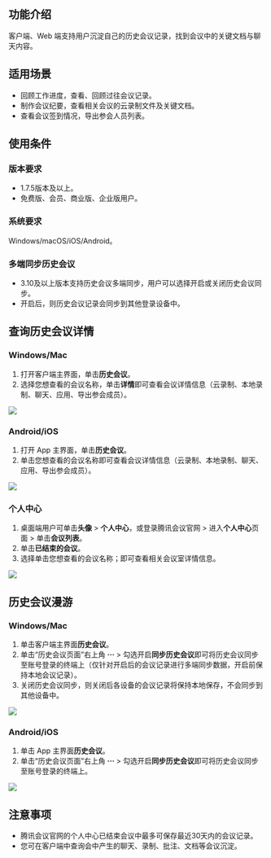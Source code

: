 ## 功能介绍
客户端、Web 端支持用户沉淀自己的历史会议记录，找到会议中的关键文档与聊天内容。

## 适用场景
- 回顾工作进度，查看、回顾过往会议记录。
- 制作会议纪要，查看相关会议的云录制文件及关键文档。
- 查看会议签到情况，导出参会人员列表。

## 使用条件
### 版本要求
- 1.7.5版本及以上。
- 免费版、会员、商业版、企业版用户。

### 系统要求
Windows/macOS/iOS/Android。

### 多端同步历史会议
- 3.10及以上版本支持历史会议多端同步，用户可以选择开启或关闭历史会议同步。
- 开启后，则历史会议记录会同步到其他登录设备中。

## 查询历史会议详情
### Windows/Mac
1. 打开客户端主界面，单击**历史会议**。
2. 选择您想查看的会议名称，单击**详情**即可查看会议详情信息（云录制、本地录制、聊天、应用、导出参会成员）。

![](https://qcloudimg.tencent-cloud.cn/raw/7455bd6b7aad6b39ed0070ddd32c4cdb.png)

### Android/iOS
1. 打开 App 主界面，单击**历史会议**。
2. 单击您想查看的会议名称即可查看会议详情信息（云录制、本地录制、聊天、应用、导出参会成员）。

![](https://qcloudimg.tencent-cloud.cn/raw/f26564bd9b50257e1208bdc86a6c49f4.png)

### 个人中心
1. 桌面端用户可单击**头像** > **个人中心**，或登录腾讯会议官网 > 进入**个人中心**页面 > 单击**会议列表**。
2. 单击**已结束的会议**。
3. 选择单击您想查看的会议名称；即可查看相关会议室详情信息。

![](https://qcloudimg.tencent-cloud.cn/raw/57ebe2d498f3eb4110303b6294cf2cc6.png)

## 历史会议漫游
### Windows/Mac
1. 单击客户端主界面**历史会议**。
2. 单击“历史会议页面”右上角 **···** > 勾选开启**同步历史会议**即可将历史会议同步至账号登录的终端上（仅针对开启后的会议记录进行多端同步数据，开启前保持本地会议记录）。
3. 关闭历史会议同步，则关闭后各设备的会议记录将保持本地保存，不会同步到其他设备中。

![](https://qcloudimg.tencent-cloud.cn/raw/ed41bb36aec1917a72d1828093eef591.png)

### Android/iOS
1. 单击 App 主界面**历史会议**。
2. 单击“历史会议页面”右上角 **···** > 勾选开启**同步历史会议**即可将历史会议同步至账号登录的终端上。

![](https://qcloudimg.tencent-cloud.cn/raw/463410af65b842f33b3b58750df97d43.png)

## 注意事项
- 腾讯会议官网的个人中心已结束会议中最多可保存最近30天内的会议记录。
- 您可在客户端中查询会中产生的聊天、录制、批注、文档等会议沉淀。
